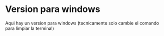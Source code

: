 # Version para windows
Aqui hay un version para windows (tecnicamente solo cambie el comando para limpiar la terminal)
